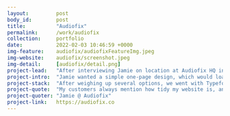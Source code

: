 ```yaml
---
layout:         post
body_id:        post
title:          "Audiofix"
permalink:      /work/audiofix
collection:     portfolio
date:           2022-02-03 10:46:59 +0000
img-feature:    audiofix/audiofixFeatureImg.jpeg
img-website:    audiofix/screenshot.jpeg
img-detail:     [audiofix/detail.png]
project-lead:   "After interviewing Jamie on location at Audiofix HQ in Bristol, it was clear the web copy needed to suit his detail-oriented to his customers. "
project-intro:  "Jamie wanted a simple one-page design, which would load fast and look good on mobile. He also wanted a low-touch way to manage new booking enquiries."
project-stack:  "After weighing up several options, we went with Typeform in the final build, which is a great user experience for the customer. It also integrates straight into Jamie's CRM. A full calendar = more in the kitty for annual Employee of the Year party, an important tradition at Audiofix."
project-quote:  "My customers always mention how tidy my website is, and they love the Typeform. If you want your website to be about more than struggling to close an annoying popup, you've come to the right place."
project-quoter: "Jamie @ Audiofix"
project-link:   https://audiofix.co
---
```

